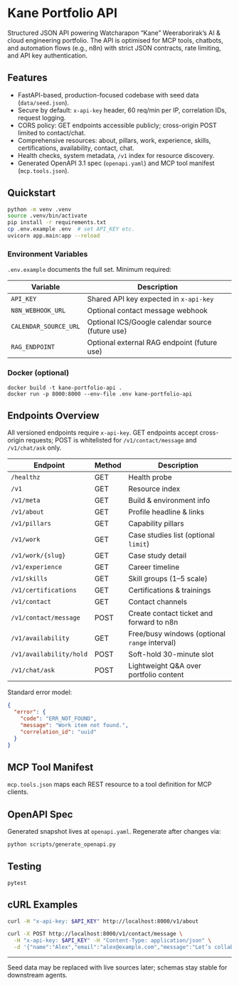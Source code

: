 # Kane Portfolio API

Structured JSON API powering Watcharapon “Kane” Weeraborirak’s AI & cloud engineering portfolio. The API is optimised for MCP tools, chatbots, and automation flows (e.g., n8n) with strict JSON contracts, rate limiting, and API key authentication.

## Features
- FastAPI-based, production-focused codebase with seed data (`data/seed.json`).
- Secure by default: `x-api-key` header, 60 req/min per IP, correlation IDs, request logging.
- CORS policy: GET endpoints accessible publicly; cross-origin POST limited to contact/chat.
- Comprehensive resources: about, pillars, work, experience, skills, certifications, availability, contact, chat.
- Health checks, system metadata, `/v1` index for resource discovery.
- Generated OpenAPI 3.1 spec (`openapi.yaml`) and MCP tool manifest (`mcp.tools.json`).

## Quickstart
```bash
python -m venv .venv
source .venv/bin/activate
pip install -r requirements.txt
cp .env.example .env  # set API_KEY etc.
uvicorn app.main:app --reload
```

### Environment Variables
` .env.example ` documents the full set. Minimum required:

| Variable | Description |
|----------|-------------|
| `API_KEY` | Shared API key expected in `x-api-key` |
| `N8N_WEBHOOK_URL` | Optional contact message webhook |
| `CALENDAR_SOURCE_URL` | Optional ICS/Google calendar source (future use) |
| `RAG_ENDPOINT` | Optional external RAG endpoint (future use) |

### Docker (optional)
```
docker build -t kane-portfolio-api .
docker run -p 8000:8000 --env-file .env kane-portfolio-api
```

## Endpoints Overview
All versioned endpoints require `x-api-key`. GET endpoints accept cross-origin requests; POST is whitelisted for `/v1/contact/message` and `/v1/chat/ask` only.

| Endpoint | Method | Description |
|----------|--------|-------------|
| `/healthz` | GET | Health probe |
| `/v1` | GET | Resource index |
| `/v1/meta` | GET | Build & environment info |
| `/v1/about` | GET | Profile headline & links |
| `/v1/pillars` | GET | Capability pillars |
| `/v1/work` | GET | Case studies list (optional `limit`) |
| `/v1/work/{slug}` | GET | Case study detail |
| `/v1/experience` | GET | Career timeline |
| `/v1/skills` | GET | Skill groups (1–5 scale) |
| `/v1/certifications` | GET | Certifications & trainings |
| `/v1/contact` | GET | Contact channels |
| `/v1/contact/message` | POST | Create contact ticket and forward to n8n |
| `/v1/availability` | GET | Free/busy windows (optional `range` interval) |
| `/v1/availability/hold` | POST | Soft-hold 30-minute slot |
| `/v1/chat/ask` | POST | Lightweight Q&A over portfolio content |

Standard error model:
```json
{
  "error": {
    "code": "ERR_NOT_FOUND",
    "message": "Work item not found.",
    "correlation_id": "uuid"
  }
}
```

## MCP Tool Manifest
`mcp.tools.json` maps each REST resource to a tool definition for MCP clients.

## OpenAPI Spec
Generated snapshot lives at `openapi.yaml`. Regenerate after changes via:
```bash
python scripts/generate_openapi.py
```

## Testing
```
pytest
```

## cURL Examples
```bash
curl -H "x-api-key: $API_KEY" http://localhost:8000/v1/about

curl -X POST http://localhost:8000/v1/contact/message \
  -H "x-api-key: $API_KEY" -H "Content-Type: application/json" \
  -d '{"name":"Alex","email":"alex@example.com","message":"Let’s collaborate!"}'
```

---
Seed data may be replaced with live sources later; schemas stay stable for downstream agents.
